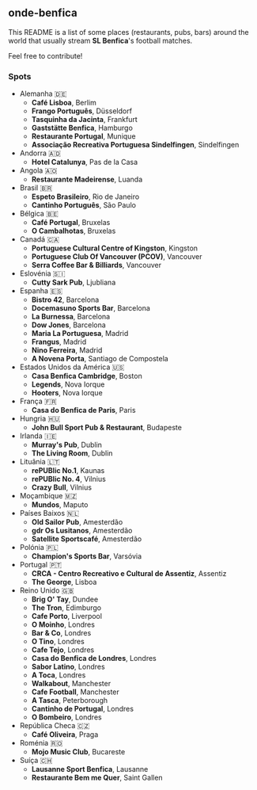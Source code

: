 ## onde-benfica

This README is a list of some places (restaurants, pubs, bars) around the world that usually stream **SL Benfica**'s football matches.

Feel free to contribute!

### Spots

- Alemanha 🇩🇪
  - **Café Lisboa**, Berlim
  - **Frango Português**, Düsseldorf
  - **Tasquinha da Jacinta**, Frankfurt
  - **Gaststätte Benfica**, Hamburgo
  - **Restaurante Portugal**, Munique
  - **Associação Recreativa Portuguesa Sindelfingen**, Sindelfingen
- Andorra 🇦🇩
  - **Hotel Catalunya**, Pas de la Casa
- Angola 🇦🇴
  - **Restaurante Madeirense**, Luanda
- Brasil 🇧🇷
  - **Espeto Brasileiro**, Rio de Janeiro
  - **Cantinho Português**, São Paulo
- Bélgica 🇧🇪
  - **Café Portugal**, Bruxelas
  - **O Cambalhotas**, Bruxelas
- Canadá 🇨🇦
  - **Portuguese Cultural Centre of Kingston**, Kingston
  - **Portuguese Club Of Vancouver (PCOV)**, Vancouver
  - **Serra Coffee Bar & Billiards**, Vancouver
- Eslovénia 🇸🇮
  - **Cutty Sark Pub**, Ljubliana
- Espanha 🇪🇸
  - **Bistro 42**, Barcelona
  - **Docemasuno Sports Bar**, Barcelona
  - **La Burnessa**, Barcelona
  - **Dow Jones**, Barcelona
  - **Maria La Portuguesa**, Madrid
  - **Frangus**, Madrid
  - **Nino Ferreira**, Madrid
  - **A Novena Porta**, Santiago de Compostela
- Estados Unidos da América 🇺🇸
  - **Casa Benfica Cambridge**, Boston
  - **Legends**, Nova Iorque
  - **Hooters**, Nova Iorque
- França 🇫🇷
  - **Casa do Benfica de Paris**, Paris
- Hungria 🇭🇺
  - **John Bull Sport Pub & Restaurant**, Budapeste
- Irlanda 🇮🇪
  - **Murray's Pub**, Dublin
  - **The Living Room**, Dublin
- Lituânia 🇱🇹
  - **rePUBlic No.1**, Kaunas
  - **rePUBlic No. 4**, Vilnius
  - **Crazy Bull**, Vilnius
- Moçambique 🇲🇿
  - **Mundos**, Maputo
- Países Baixos 🇳🇱
  - **Old Sailor Pub**, Amesterdão
  - **gdr Os Lusitanos**, Amesterdão
  - **Satellite Sportscafé**, Amesterdão
- Polónia 🇵🇱
  - **Champion's Sports Bar**, Varsóvia
- Portugal 🇵🇹
  - **CRCA - Centro Recreativo e Cultural de Assentiz**, Assentiz
  - **The George**, Lisboa
- Reino Unido 🇬🇧
  - **Brig O' Tay**, Dundee
  - **The Tron**, Edimburgo
  - **Cafe Porto**, Liverpool
  - **O Moinho**, Londres
  - **Bar & Co**, Londres
  - **O Tino**, Londres
  - **Cafe Tejo**, Londres
  - **Casa do Benfica de Londres**, Londres
  - **Sabor Latino**, Londres
  - **A Toca**, Londres
  - **Walkabout**, Manchester
  - **Cafe Football**, Manchester
  - **A Tasca**, Peterborough
  - **Cantinho de Portugal**, Londres
  - **O Bombeiro**, Londres
- República Checa 🇨🇿
  - **Café Oliveira**, Praga
- Roménia 🇷🇴
  - **Mojo Music Club**, Bucareste
- Suíça 🇨🇭
  - **Lausanne Sport Benfica**, Lausanne
  - **Restaurante Bem me Quer**, Saint Gallen
